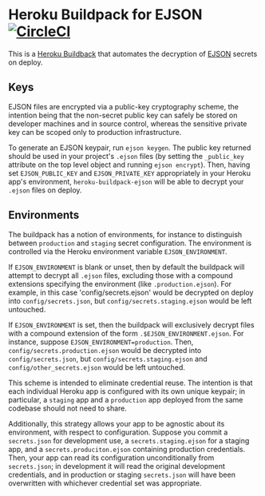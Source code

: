 # Heroku Buildpack for EJSON [![CircleCI](https://circleci.com/gh/Shopify/heroku-buildpack-ejson/tree/master.svg?style=shield&circle-token=2b541d71a955da8094b3e09ffe62ce0061e4ac8d)](https://circleci.com/gh/Shopify/heroku-buildpack-ejson/tree/master)

This is a [Heroku Buildback](http://devcenter.heroku.com/articles/buildpacks) that automates the decryption of [EJSON](https://github.com/Shopify/ejson) secrets on deploy.

## Keys

EJSON files are encrypted via a public-key cryptography scheme, the intention being that the non-secret public key
can safely be stored on developer machines and in source control, whereas the sensitive private key can be scoped
only to production infrastructure.

To generate an EJSON keypair, run `ejson keygen`. The public key returned should be used in your project's `.ejson` files
(by setting the `_public_key` attribute on the top level object and running `ejson encrypt`).
Then, having set `EJSON_PUBLIC_KEY` and `EJSON_PRIVATE_KEY` appropriately in your Heroku app's environment,
`heroku-buildpack-ejson` will be able to decrypt your `.ejson` files on deploy.

## Environments

The buildpack has a notion of environments, for instance to distinguish between `production` and `staging` secret configuration.
The environment is controlled via the Heroku environment variable `EJSON_ENVIRONMENT`.

If `EJSON_ENVIRONMENT` is blank or unset, then by default the buildpack will attempt to decrypt all `.ejson` files, excluding
those with a compound extensions specifying the environment (like `.production.ejson`). For example, in this case
'config/secrets.ejson' would be decrypted on deploy into `config/secrets.json`, but `config/secrets.staging.ejson`
would be left untouched.

If `EJSON_ENVIRONMENT` is set, then the buildpack will exclusively decrypt files with a compound extension of the form
`.$EJSON_ENVIRONMENT.ejson`. For instance, suppose `EJSON_ENVIRONMENT=production`. Then, `config/secrets.production.ejson`
would be decrypted into `config/secrets.json`, but `config/secrets.staging.ejson` and `config/other_secrets.ejson` would
be left untouched.

This scheme is intended to eliminate credential reuse. The intention is that each individual Heroku app is configured with
its own unique keypair; in particular, a `staging` app and a `production` app deployed from the same codebase should not
need to share.

Additionally, this strategy allows your app to be agnostic about its environment, with respect to configuration.
Suppose you commit a `secrets.json` for development use, a `secrets.staging.ejson` for a staging app,
and a `secrets.produciton.ejson` containing production credentials. Then, your app can read its configuration unconditionally
from `secrets.json`; in development it will read the original development credentials, and in production or staging
`secrets.json` will have been overwritten with whichever credential set was appropriate.
